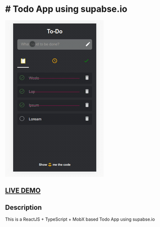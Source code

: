 # # Todo App using supabse.io

![Todo](todos.gif?raw=true)

## <a href="https://supabase-todo.netlify.app" target="_blank">LIVE DEMO</a>

## Description

This is a ReactJS + TypeScript + MobX based Todo App using supabse.io
